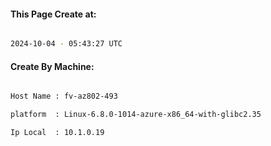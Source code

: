 
   
#### This Page Create at:

```bash

2024-10-04 - 05:43:27 UTC

```

#### Create By Machine:

```bash

Host Name : fv-az802-493

platform  : Linux-6.8.0-1014-azure-x86_64-with-glibc2.35

Ip Local  : 10.1.0.19

```

